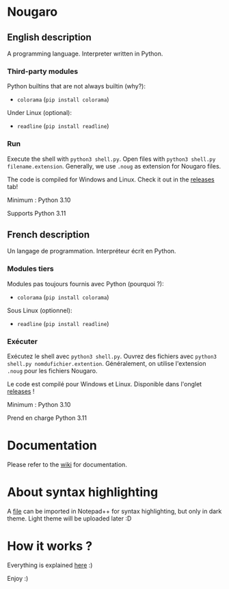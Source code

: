 # Nougaro
## English description
 A programming language. Interpreter written in Python.
 
### Third-party modules
 Python builtins that are not always builtin (why?):
  * `colorama` (`pip install colorama`)

 Under Linux (optional):
  * `readline` (`pip install readline`)

### Run
 Execute the shell with `python3 shell.py`. Open files with `python3 shell.py filename.extension`.
 Generally, we use `.noug` as extension for Nougaro files.

 The code is compiled for Windows and Linux. Check it out in the [releases](https://github.com/jd-develop/nougaro/releases/) tab!
 
 Minimum : Python 3.10
 
 Supports Python 3.11

## French description
 Un langage de programmation. Interpréteur écrit en Python.

### Modules tiers
 Modules pas toujours fournis avec Python (pourquoi ?):
  * `colorama` (`pip install colorama`)

 Sous Linux (optionnel):
  * `readline` (`pip install readline`)
 
### Exécuter
 Exécutez le shell avec `python3 shell.py`. Ouvrez des fichiers avec `python3 shell.py nomdufichier.extention`.
 Généralement, on utilise l'extension `.noug` pour les fichiers Nougaro.
 
 Le code est compilé pour Windows et Linux. Disponible dans l'onglet [releases](https://github.com/jd-develop/nougaro/releases/) !
 
 Minimum : Python 3.10
 
 Prend en charge Python 3.11

# Documentation
 Please refer to the [wiki](https://github.com/jd-develop/nougaro/wiki/) for documentation.

# About syntax highlighting
 A [file](highlight%20theme%20for%20NPP.xml) can be imported in Notepad++ for syntax highlighting, but only in dark theme.
 Light theme will be uploaded later :D

# How it works ?
 Everything is explained [here](how_it_works.md) :)

Enjoy :)
